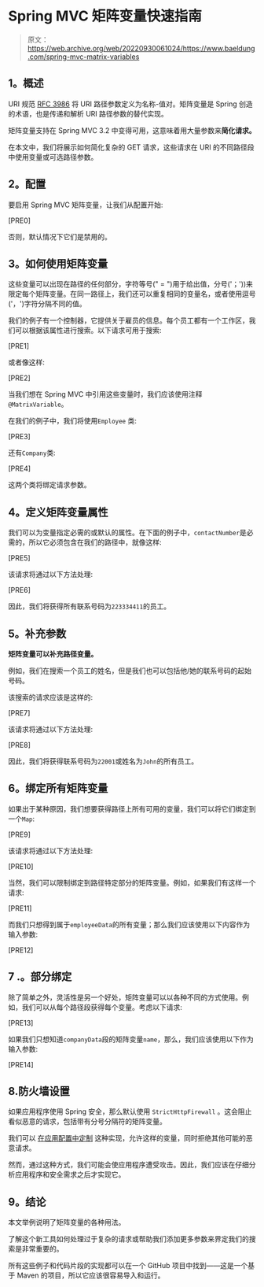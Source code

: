 # Spring MVC 矩阵变量快速指南

> 原文：<https://web.archive.org/web/20220930061024/https://www.baeldung.com/spring-mvc-matrix-variables>

## **1。概述**

URI 规范 [RFC 3986](https://web.archive.org/web/20220827073606/https://tools.ietf.org/html/rfc3986#section-3.3) 将 URI 路径参数定义为名称-值对。矩阵变量是 Spring 创造的术语，也是传递和解析 URI 路径参数的替代实现。

矩阵变量支持在 Spring MVC 3.2 中变得可用，这意味着用大量参数来**简化请求。**

在本文中，我们将展示如何简化复杂的 GET 请求，这些请求在 URI 的不同路径段中使用变量或可选路径参数。

## **2。配置**

要启用 Spring MVC 矩阵变量，让我们从配置开始:

[PRE0]

否则，默认情况下它们是禁用的。

## **3。如何使用矩阵变量**

这些变量可以出现在路径的任何部分，字符等号(" = ")用于给出值，分号('；'))来限定每个矩阵变量。在同一路径上，我们还可以重复相同的变量名，或者使用逗号('，')字符分隔不同的值。

我们的例子有一个控制器，它提供关于雇员的信息。每个员工都有一个工作区，我们可以根据该属性进行搜索。以下请求可用于搜索:

[PRE1]

或者像这样:

[PRE2]

当我们想在 Spring MVC 中引用这些变量时，我们应该使用注释`@MatrixVariable`。

在我们的例子中，我们将使用`Employee` 类:

[PRE3]

还有`Company`类:

[PRE4]

这两个类将绑定请求参数。

## **4。定义矩阵变量属性**

我们可以为变量指定必需的或默认的属性。在下面的例子中，`contactNumber`是必需的，所以它必须包含在我们的路径中，就像这样:

[PRE5]

该请求将通过以下方法处理:

[PRE6]

因此，我们将获得所有联系号码为`223334411`的员工。

## **5。补充参数**

**矩阵变量可以补充路径变量。**

例如，我们在搜索一个员工的姓名，但是我们也可以包括他/她的联系号码的起始号码。

该搜索的请求应该是这样的:

[PRE7]

该请求将通过以下方法处理:

[PRE8]

因此，我们将获得联系号码为`22001`或姓名为`John`的所有员工。

## **6。绑定所有矩阵变量**

如果出于某种原因，我们想要获得路径上所有可用的变量，我们可以将它们绑定到一个`Map`:

[PRE9]

该请求将通过以下方法处理:

[PRE10]

当然，我们可以限制绑定到路径特定部分的矩阵变量。例如，如果我们有这样一个请求:

[PRE11]

而我们只想得到属于`employeeData`的所有变量；那么我们应该使用以下内容作为输入参数:

[PRE12]

## 7 .**。部分绑定**

除了简单之外，灵活性是另一个好处，矩阵变量可以以各种不同的方式使用。例如，我们可以从每个路径段获得每个变量。考虑以下请求:

[PRE13]

如果我们只想知道`companyData`段的矩阵变量`name`，那么，我们应该使用以下作为输入参数:

[PRE14]

## 8.防火墙设置

如果应用程序使用 Spring 安全，那么默认使用 `StrictHttpFirewall` 。这会阻止看似恶意的请求，包括带有分号分隔符的矩阵变量。

我们可以 [在应用配置中定制](/web/20220827073606/https://www.baeldung.com/spring-security-request-rejected-exception#2-stricthttpfirewall) 这种实现，允许这样的变量，同时拒绝其他可能的恶意请求。

然而，通过这种方式，我们可能会使应用程序遭受攻击。因此，我们应该在仔细分析应用程序和安全需求之后才实现它。

## **9。结论**

本文举例说明了矩阵变量的各种用法。

了解这个新工具如何处理过于复杂的请求或帮助我们添加更多参数来界定我们的搜索是非常重要的。

所有这些例子和代码片段的实现都可以在一个 GitHub 项目中找到——这是一个基于 Maven 的项目，所以它应该很容易导入和运行。